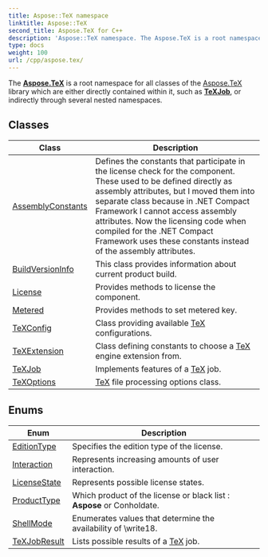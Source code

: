 ```yaml
---
title: Aspose::TeX namespace
linktitle: Aspose::TeX
second_title: Aspose.TeX for C++
description: 'Aspose::TeX namespace. The Aspose.TeX is a root namespace for all classes of the Aspose.TeX library which are either directly contained within it, such as TeXJob, or indirectly through several nested namespaces in C++.'
type: docs
weight: 100
url: /cpp/aspose.tex/
---
```


The **[Aspose.TeX](./)** is a root namespace for all classes of the [Aspose.TeX](./) library which are either directly contained within it, such as **[TeXJob](./texjob/)**, or indirectly through several nested namespaces.

## Classes

| Class | Description |
| --- | --- |
| [AssemblyConstants](./assemblyconstants/) | Defines the constants that participate in the license check for the component. These used to be defined directly as assembly attributes, but I moved them into separate class because in .NET Compact Framework I cannot access assembly attributes. Now the licensing code when compiled for the .NET Compact Framework uses these constants instead of the assembly attributes. |
| [BuildVersionInfo](./buildversioninfo/) | This class provides information about current product build. |
| [License](./license/) | Provides methods to license the component. |
| [Metered](./metered/) | Provides methods to set metered key. |
| [TeXConfig](./texconfig/) | Class providing available [TeX](./) configurations. |
| [TeXExtension](./texextension/) | Class defining constants to choose a [TeX](./) engine extension from. |
| [TeXJob](./texjob/) | Implements features of a [TeX](./) job. |
| [TeXOptions](./texoptions/) | [TeX](./) file processing options class. |
## Enums

| Enum | Description |
| --- | --- |
| [EditionType](./editiontype/) | Specifies the edition type of the license. |
| [Interaction](./interaction/) | Represents increasing amounts of user interaction. |
| [LicenseState](./licensestate/) | Represents possible license states. |
| [ProductType](./producttype/) | Which product of the license or black list : **Aspose** or Conholdate. |
| [ShellMode](./shellmode/) | Enumerates values that determine the availability of \write18. |
| [TeXJobResult](./texjobresult/) | Lists possible results of a [TeX](./) job. |
